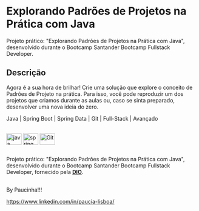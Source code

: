# Explorando Padrões de Projetos na Prática com Java


Projeto prático: "Explorando Padrões de Projetos na Prática com Java", desenvolvido durante o Bootcamp Santander Bootcamp Fullstack Developer.

## Descrição

Agora é a sua hora de brilhar! Crie uma solução que explore o conceito de Padrões de Projeto na prática. Para isso, você pode reproduzir um dos projetos que criamos durante as aulas ou, caso se sinta preparado, desenvolver uma nova ideia do zero.

Java | Spring Boot | Spring Data | Git | Full-Stack | Avançado

<div style="display: inline_block"><br>
  <img align="center" alt="java" height="30" width="40" src="https://cdn.jsdelivr.net/gh/devicons/devicon/icons/java/java-original.svg" />
  <img align="center" alt="spring" height="30" width="40" src="https://cdn.jsdelivr.net/gh/devicons/devicon/icons/spring/spring-original-wordmark.svg">
  <img align="center" alt="Git" height="30" width="40" src="https://cdn.jsdelivr.net/gh/devicons/devicon/icons/git/git-original.svg">
</div>

##

Projeto prático: "Explorando Padrões de Projetos na Prática com Java", desenvolvido durante o Bootcamp Santander Bootcamp Fullstack Developer, fornecido pela [**DIO**](https://www.dio.me/).

##

By Paucinha!!!

https://www.linkedin.com/in/paucia-lisboa/

